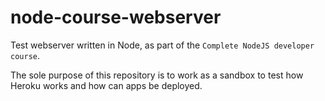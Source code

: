 # node-course-webserver
Test webserver written in Node, as part of the `Complete NodeJS developer course`.

The sole purpose of this repository is to work as a sandbox to test how Heroku works and how can apps be deployed.
